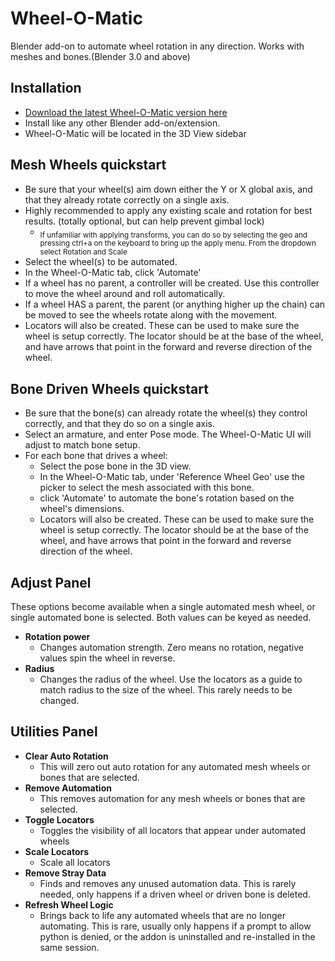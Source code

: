 # Wheel-O-Matic
Blender add-on to automate wheel rotation in any direction. Works with meshes and bones.(Blender 3.0 and above)

## Installation
- [Download the latest Wheel-O-Matic version here](https://github.com/TechArtToolBox/wheel-o-matic/blob/main/wheel_o_matic_v1.0.0.zip)
- Install like any other Blender add-on/extension.
- Wheel-O-Matic will be located in the 3D View sidebar


## Mesh Wheels quickstart
- Be sure that your wheel(s) aim down either the Y or X global axis, and that they already rotate correctly on a single axis.
- Highly recommended to apply any existing scale and rotation for best results. (totally optional, but can help prevent gimbal lock)
  - <sub>If unfamiliar with applying transforms, you can do so by selecting the geo and pressing ctrl+a on the keyboard to bring up the apply menu. From the dropdown select Rotation and Scale</sub>
- Select the wheel(s) to be automated.
- In the Wheel-O-Matic tab, click 'Automate'
- If a wheel has no parent, a controller will be created. Use this controller to move the wheel around and roll automatically.
- If a wheel HAS a parent, the parent (or anything higher up the chain) can be moved to see the wheels rotate along with the movement.
- Locators will also be created. These can be used to make sure the wheel is setup correctly. The locator should be at the base of the wheel, and have arrows that point in the forward and reverse direction of the wheel.

## Bone Driven Wheels quickstart
- Be sure that the bone(s) can already rotate the wheel(s) they control correctly, and that they do so on a single axis.
- Select an armature, and enter Pose mode. The Wheel-O-Matic UI will adjust to match bone setup.
- For each bone that drives a wheel:
  - Select the pose bone in the 3D view.
  - In the Wheel-O-Matic tab, under 'Reference Wheel Geo' use the picker to select the mesh associated with this bone.
  - click 'Automate' to automate the bone's rotation based on the wheel's dimensions.
  - Locators will also be created. These can be used to make sure the wheel is setup correctly. The locator should be at the base of the wheel, and have arrows that point in the forward and reverse direction of the wheel.

## Adjust Panel
These options become available when a single automated mesh wheel, or single automated bone is selected. Both values can be keyed as needed.
- **Rotation power**
  - Changes automation strength. Zero means no rotation, negative values spin the wheel in reverse.
- **Radius**
  - Changes the radius of the wheel. Use the locators as a guide to match radius to the size of the wheel. This rarely needs to be changed.
  
## Utilities Panel
  - **Clear Auto Rotation**
    - This will zero out auto rotation for any automated mesh wheels or bones that are selected.
  - **Remove Automation**
    - This removes automation for any mesh wheels or bones that are selected.
  - **Toggle Locators**
    - Toggles the visibility of all locators that appear under automated wheels
  - **Scale Locators**
    - Scale all locators
  - **Remove Stray Data**
    - Finds and removes any unused automation data. This is rarely needed, only happens if a driven wheel or driven bone is deleted.
  - **Refresh Wheel Logic**
    - Brings back to life any automated wheels that are no longer automating. This is rare, usually only happens if a prompt to allow python is denied, or the addon is uninstalled and re-installed in the same session. 



